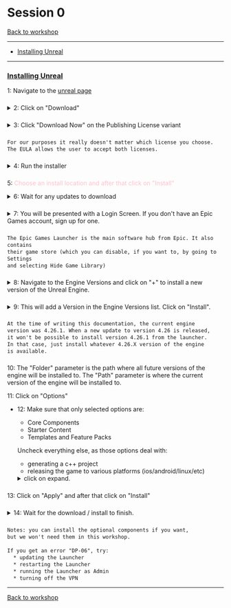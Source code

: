 # Session 0
[Back to workshop](https://github.com/Bleeck/UE_Workshop)

---

* [Installing Unreal](https://github.com/Bleeck/UE_Workshop/blob/master/Session_0.md#installing-unreal)
---
### [Installing Unreal](https://github.com/Bleeck/UE_Workshop/blob/master/Session_0.md)
 1: Navigate to the [unreal page](https://www.unrealengine.com/)

###

  <details>
  <summary>2: Click on "Download" </summary>

  ![](./Assets/Session0/2_click_download.jpg)
  </details>   

###

  <details>
  <summary>3: Click "Download Now" on the Publishing License variant </summary>

  ![](./Assets/Session0/3_download_license.jpg)
  </details>   

###

    For our purposes it really doesn't matter which license you choose.
    The EULA allows the user to accept both licenses.

###

<details>
<summary>4: Run the installer </summary>

![](./Assets/Session0/4_run_installer.jpg)
</details>   

###

5: <span style = "color:pink"> Choose an install location and after that click on "Install"</span>

<details>

###

<summary>6: Wait for any updates to download </summary>

![](./Assets/Session0/6_updates.jpg)
</details>   

###

<details>
<summary>7: You will be presented with a Login Screen. If you don't have an Epic Games account, sign up for one. </summary>

![](./Assets/Session0/7_login.jpg)
</details>

###

    The Epic Games Launcher is the main software hub from Epic. It also contains  
    their game store (which you can disable, if you want to, by going to Settings
    and selecting Hide Game Library)

###

<details>
<summary>8: Navigate to the Engine Versions and click on  "+"  to install a new version of the Unreal Engine. </summary>

![](./Assets/Session0/8_engine_versions.jpg)
</details>

###

<details>
<summary>9: This will add a Version in the Engine Versions list. Click on "Install". </summary>

![](./Assets/Session0/9_add_version.jpg)
</details>

###

    At the time of writing this documentation, the current engine
    version was 4.26.1. When a new update to version 4.26 is released,
    it won't be possible to install version 4.26.1 from the launcher.
    In that case, just install whatever 4.26.X version of the engine
    is available.


###

10: The "Folder" parameter is the path where all future versions of the engine will be installed to. The "Path" parameter is where the current version of the engine will be installed to.

11: Click on "Options"

  - 12: Make sure that only selected options are:
      * Core Components
      * Starter Content
      * Templates and Feature Packs

      Uncheck everything else, as those options deal with:
      * generating a c++ project
      * releasing the game to various platforms (ios/android/linux/etc)
      <details>
      <summary>click on expand. </summary>

      ![](./Assets/Session0/12_modules.jpg)
      </details>

###      

  13: Click on "Apply" and after that click on "Install"



###

<details>
<summary>14: Wait for the download / install to finish. </summary>

![](./Assets/Session0/13_wait_to_install.jpg)
</details>

###

###

    Notes: you can install the optional components if you want,
    but we won't need them in this workshop.

    If you get an error "DP-06", try:
      * updating the Launcher
      * restarting the Launcher
      * running the Launcher as Admin
      * turning off the VPN

---

[Back to workshop](https://github.com/Bleeck/UE_Workshop)
